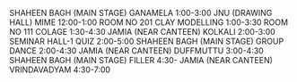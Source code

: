 SHAHEEN BAGH (MAIN STAGE)
GANAMELA 1:00-3:00
JNU (DRAWING HALL)
MIME 12:00-1:00
ROOM NO 201
CLAY MODELLING 1:00-3:30
ROOM NO 111
COLAGE 1:30-4:30
JAMIA (NEAR CANTEEN)
KOLKALI 2:00-3:00
SEMINAR HALL-1
QUIZ 2:00-5:00
SHAHEEN BAGH (MAIN STAGE)
GROUP DANCE 2:00-4:30
JAMIA (NEAR CANTEEN)
DUFFMUTTU 3:00-4:30
SHAHEEN BAGH (MAIN STAGE)
FILLER 4:30-
JAMIA (NEAR CANTEEN)
VRINDAVADYAM 4:30-7:00